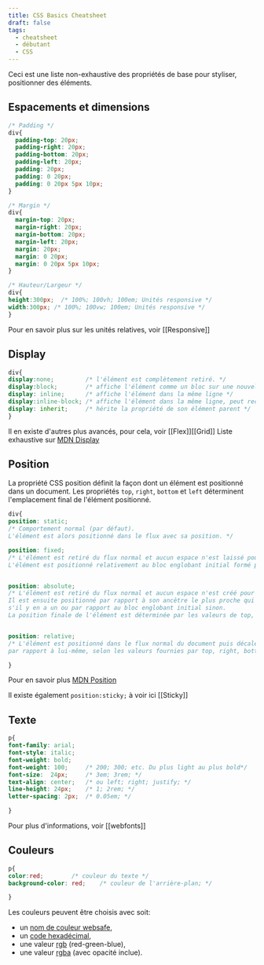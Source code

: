 ```yaml
---
title: CSS Basics Cheatsheet
draft: false
tags:
  - cheatsheet
  - débutant
  - CSS
---
```


Ceci est une liste non-exhaustive des propriétés de base pour styliser, positionner des éléments.


## Espacements et dimensions
```css
/* Padding */
div{
  padding-top: 20px;
  padding-right: 20px;
  padding-bottom: 20px;
  padding-left: 20px;
  padding: 20px;
  padding: 0 20px; 
  padding: 0 20px 5px 10px; 
}

/* Margin */
div{
  margin-top: 20px;
  margin-right: 20px;
  margin-bottom: 20px;
  margin-left: 20px;
  margin: 20px;
  margin: 0 20px; 
  margin: 0 20px 5px 10px; 
}

/* Hauteur/Largeur */
div{
height:300px;  /* 100%; 100vh; 100em; Unités responsive */
width:300px; /* 100%; 100vw; 100em; Unités responsive */
}

```
Pour en savoir plus sur les unités relatives, voir [[Responsive]]

## Display

```css
div{
display:none;         /* l'élément est complètement retiré. */
display:block;        /* affiche l'élément comme un bloc sur une nouvelle ligne, prend toute la largeur */
display: inline;      /* affiche l'élément dans la même ligne */
display:inline-block; /* affiche l'élément dans la même ligne, peut recevoir des valeurs de hauteur et largeur */
display: inherit;     /* hérite la propriété de son élément parent */
}


```
Il en existe d'autres plus avancés, pour cela, voir [[Flex]][[Grid]]
Liste exhaustive sur [MDN Display](https://developer.mozilla.org/fr/docs/Web/CSS/display)
## Position

La propriété CSS position définit la façon dont un élément est positionné dans un document. Les propriétés `top`, `right`, `bottom` et `left` déterminent l'emplacement final de l'élément positionné.


```css
div{
position: static;
/* Comportement normal (par défaut). 
L'élément est alors positionné dans le flux avec sa position. */

position: fixed;
/* L'élément est retiré du flux normal et aucun espace n'est laissé pour l'élément. 
L'élément est positionné relativement au bloc englobant initial formé par la zone d'affichage (viewport) */


position: absolute;
/* L'élément est retiré du flux normal et aucun espace n'est créé pour l'élément sur la page. 
Il est ensuite positionné par rapport à son ancêtre le plus proche qui est positionné 
s'il y en a un ou par rapport au bloc englobant initial sinon. 
La position finale de l'élément est déterminée par les valeurs de top, right, bottom et left. */


position: relative;
/* L'élément est positionné dans le flux normal du document puis décalé, 
par rapport à lui-même, selon les valeurs fournies par top, right, bottom et left.  */

}
```
Pour en savoir plus [MDN Position](https://developer.mozilla.org/fr/docs/Web/CSS/position)

Il existe également `position:sticky;` à voir ici [[Sticky]]

## Texte

```css
p{
font-family: arial;
font-style: italic;
font-weight: bold;
font-weight: 100;     /* 200; 300; etc. Du plus light au plus bold*/
font-size:  24px;     /* 3em; 3rem; */
text-align: center;   /* ou left; right; justify; */
line-height: 24px;    /* 1; 2rem; */
letter-spacing: 2px;  /* 0.05em; */

}
```
Pour plus d'informations, voir [[webfonts]]

## Couleurs

```css
p{
color:red;        /* couleur du texte */
background-color: red;    /* couleur de l'arrière-plan; */

}
```

Les couleurs peuvent être choisis avec soit:
- un [nom de couleur websafe](https://www.w3schools.com/tags/ref_colornames.asp), 
- un [code hexadécimal](https://www.w3schools.com/colors/colors_hexadecimal.asp), 
- une valeur [rgb](https://www.w3schools.com/cssref/func_rgb.php) (red-green-blue), 
- une valeur [rgba](https://www.w3schools.com/cssref/func_rgba.php) (avec opacité inclue).

